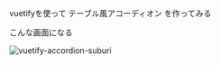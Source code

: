 vuetifyを使って テーブル風アコーディオン を作ってみる

こんな画面になる

![vuetify-accordion-suburi](https://user-images.githubusercontent.com/13829678/83372067-38041100-a3ff-11ea-9ac3-4025328f9417.png)
